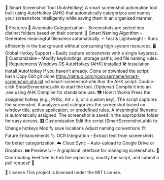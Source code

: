 📸 Smart Screenshot Tool (AutoHotkey)
A smart screenshot automation tool built using AutoHotkey (AHK) that automatically categorizes and names your screenshots intelligently while saving them in an organized manner.

🚀 Features
📂 Automatic Categorization – Screenshots are sorted into distinct folders based on their content.
🧠 Smart Naming Algorithm – Generates meaningful filenames automatically.
⚡ Fast & Lightweight – Runs efficiently in the background without consuming high system resources.
🖥️ Global Hotkey Support – Easily capture screenshots with a single keypress.
🔧 Customizable – Modify keybindings, storage paths, and file naming rules.
🎯 Requirements
Windows OS
AutoHotkey (AHK) installed
🛠️ Installation
Install AutoHotkey if you haven't already.
Clone or download the script:
bash
Copy
Edit
git clone https://github.com/yourusername/smart-screenshot-ahk.git
cd smart-screenshot-ahk
Run the AHK script:
Double-click SmartScreenshot.ahk to start the tool.
(Optional) Compile it into an .exe using AHK Compiler for standalone use.
📷 How It Works
Press the assigned hotkey (e.g., PrtSc, Alt + S, or a custom key).
The script captures the screenshot.
It analyzes and categorizes the screenshot based on window title, active application, or predefined rules.
A meaningful filename is automatically assigned.
The screenshot is saved in the appropriate folder for easy access.
🎛️ Customization
Edit the script (SmartScreenshot.ahk) to:
Change hotkeys
Modify save locations
Adjust naming conventions
🏗️ Future Enhancements
🏷️ OCR Integration – Extract text from screenshots for better categorization.
☁️ Cloud Sync – Auto-upload to Google Drive or Dropbox.
🖼️ Preview UI – A graphical interface for managing screenshots.
🤝 Contributing
Feel free to fork the repository, modify the script, and submit a pull request! 🚀

📜 License
This project is licensed under the MIT License.

